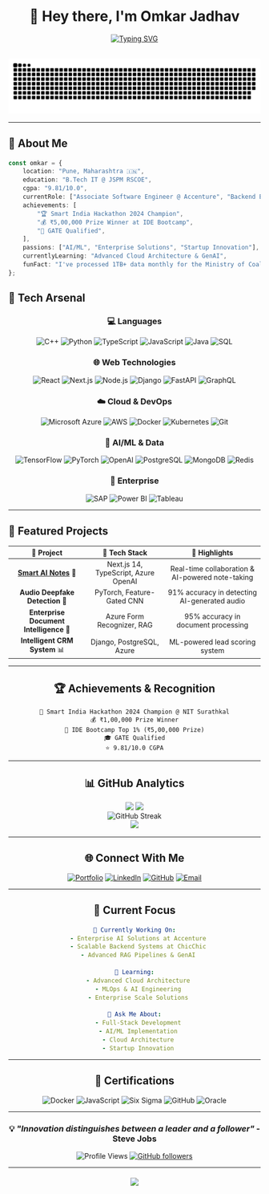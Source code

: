<div align="center">

# 👋 Hey there, I'm **Omkar Jadhav**

[![Typing SVG](https://readme-typing-svg.herokuapp.com?font=Fira+Code&weight=600&size=28&duration=3000&pause=1000&color=00D4FF&center=true&vCenter=true&multiline=true&width=800&height=100&lines=Full-Stack+Developer+%7C+AI+Engineer;Smart+India+Hackathon+2024+Champion;Building+the+Future+with+Code)](https://git.io/typing-svg)
<br><br>


<img src="https://raw.githubusercontent.com/platane/platane/output/github-contribution-grid-snake-dark.svg" alt="Snake animation" />

</div>

---

## 🌟 **About Me**

```typescript
const omkar = {
    location: "Pune, Maharashtra 🇮🇳",
    education: "B.Tech IT @ JSPM RSCOE",
    cgpa: "9.81/10.0",
    currentRole: ["Associate Software Engineer @ Accenture", "Backend Engineer @ ChicChic"],
    achievements: [
        "🏆 Smart India Hackathon 2024 Champion",
        "💰 ₹5,00,000 Prize Winner at IDE Bootcamp",
        "🎯 GATE Qualified",
    ],
    passions: ["AI/ML", "Enterprise Solutions", "Startup Innovation"],
    currentlyLearning: "Advanced Cloud Architecture & GenAI",
    funFact: "I've processed 1TB+ data monthly for the Ministry of Coal! 🔥"
};
```

## 🚀 **Tech Arsenal**

<div align="center">

### 💻 **Languages**
![C++](https://img.shields.io/badge/C++-00599C?style=for-the-badge&logo=cplusplus&logoColor=white)
![Python](https://img.shields.io/badge/Python-FFD43B?style=for-the-badge&logo=python&logoColor=blue)
![TypeScript](https://img.shields.io/badge/TypeScript-007ACC?style=for-the-badge&logo=typescript&logoColor=white)
![JavaScript](https://img.shields.io/badge/JavaScript-F7DF1E?style=for-the-badge&logo=javascript&logoColor=black)
![Java](https://img.shields.io/badge/Java-ED8B00?style=for-the-badge&logo=openjdk&logoColor=white)
![SQL](https://img.shields.io/badge/SQL-336791?style=for-the-badge&logo=postgresql&logoColor=white)

### 🌐 **Web Technologies**
![React](https://img.shields.io/badge/React-20232A?style=for-the-badge&logo=react&logoColor=61DAFB)
![Next.js](https://img.shields.io/badge/Next.js-000000?style=for-the-badge&logo=nextdotjs&logoColor=white)
![Node.js](https://img.shields.io/badge/Node.js-339933?style=for-the-badge&logo=nodedotjs&logoColor=white)
![Django](https://img.shields.io/badge/Django-092E20?style=for-the-badge&logo=django&logoColor=green)
![FastAPI](https://img.shields.io/badge/FastAPI-009688?style=for-the-badge&logo=fastapi&logoColor=white)
![GraphQL](https://img.shields.io/badge/GraphQL-E10098?style=for-the-badge&logo=graphql&logoColor=white)

### ☁️ **Cloud & DevOps**
![Microsoft Azure](https://img.shields.io/badge/Microsoft_Azure-0089D0?style=for-the-badge&logo=microsoft-azure&logoColor=white)
![AWS](https://img.shields.io/badge/Amazon_AWS-FF9900?style=for-the-badge&logo=amazonaws&logoColor=white)
![Docker](https://img.shields.io/badge/Docker-2CA5E0?style=for-the-badge&logo=docker&logoColor=white)
![Kubernetes](https://img.shields.io/badge/Kubernetes-326ce5?style=for-the-badge&logo=kubernetes&logoColor=white)
![Git](https://img.shields.io/badge/Git-F05032?style=for-the-badge&logo=git&logoColor=white)

### 🤖 **AI/ML & Data**
![TensorFlow](https://img.shields.io/badge/TensorFlow-FF6F00?style=for-the-badge&logo=tensorflow&logoColor=white)
![PyTorch](https://img.shields.io/badge/PyTorch-EE4C2C?style=for-the-badge&logo=pytorch&logoColor=white)
![OpenAI](https://img.shields.io/badge/OpenAI-412991?style=for-the-badge&logo=openai&logoColor=white)
![PostgreSQL](https://img.shields.io/badge/PostgreSQL-316192?style=for-the-badge&logo=postgresql&logoColor=white)
![MongoDB](https://img.shields.io/badge/MongoDB-4EA94B?style=for-the-badge&logo=mongodb&logoColor=white)
![Redis](https://img.shields.io/badge/Redis-DC382D?style=for-the-badge&logo=redis&logoColor=white)

### 🏢 **Enterprise**
![SAP](https://img.shields.io/badge/SAP-0FAAFF?style=for-the-badge&logo=sap&logoColor=white)
![Power BI](https://img.shields.io/badge/Power_BI-F2C811?style=for-the-badge&logo=powerbi&logoColor=black)
![Tableau](https://img.shields.io/badge/Tableau-E97627?style=for-the-badge&logo=tableau&logoColor=white)

</div>

---

## 🎯 **Featured Projects**

<div align="center">

| 🎨 **Project** | 🔧 **Tech Stack** | 🌟 **Highlights** |
|:---:|:---:|:---:|
| **[Smart AI Notes](https://smart-ai-notes.vercel.app/)** 🧠 | Next.js 14, TypeScript, Azure OpenAI | Real-time collaboration & AI-powered note-taking |
| **Audio Deepfake Detection** 🎵 | PyTorch, Feature-Gated CNN | 91% accuracy in detecting AI-generated audio |
| **Enterprise Document Intelligence** 📄 | Azure Form Recognizer, RAG | 95% accuracy in document processing |
| **Intelligent CRM System** 📊 | Django, PostgreSQL, Azure | ML-powered lead scoring system |

</div>

---

<div align="center">

## 🏆 **Achievements & Recognition**

</div>

<div align="center">

```
🥇 Smart India Hackathon 2024 Champion @ NIT Surathkal
💰 ₹1,00,000 Prize Winner
🚀 IDE Bootcamp Top 1% (₹5,00,000 Prize)
🎓 GATE Qualified
⭐ 9.81/10.0 CGPA
```

</div>

---

<div align="center">

## 📊 **GitHub Analytics**

</div>

<div align="center">
  <img height="180em" src="https://github-readme-stats.vercel.app/api?username=OmkarJadhav2020&show_icons=true&theme=tokyonight&include_all_commits=true&count_private=true"/>
  <img height="180em" src="https://github-readme-stats.vercel.app/api/top-langs/?username=OmkarJadhav2020&layout=compact&langs_count=7&theme=tokyonight"/>
</div>

<div align="center">
  <img src="https://github-readme-streak-stats.herokuapp.com?user=OmkarJadhav2020&theme=tokyonight" alt="GitHub Streak" />
</div>

<div align="center">
  <img src="https://github-readme-activity-graph.vercel.app/graph?username=OmkarJadhav2020&theme=tokyo-night&hide_border=true" />
</div>

---

<div align="center">

## 🌐 **Connect With Me**

</div>

<div align="center">

[![Portfolio](https://img.shields.io/badge/Portfolio-FF5722?style=for-the-badge&logo=vercel&logoColor=white)](https://portfolio-omkarjadhav2020s-projects.vercel.app/)
[![LinkedIn](https://img.shields.io/badge/LinkedIn-0077B5?style=for-the-badge&logo=linkedin&logoColor=white)](https://linkedin.com/in/omkar-jadhav)
[![GitHub](https://img.shields.io/badge/GitHub-100000?style=for-the-badge&logo=github&logoColor=white)](https://github.com/OmkarJadhav2020)
[![Email](https://img.shields.io/badge/Email-D14836?style=for-the-badge&logo=gmail&logoColor=white)](mailto:jadhavoj2023@gmail.com)

</div>

---

<div align="center">

## 🎯 **Current Focus**

</div>

<div align="center">

```yaml
🔭 Currently Working On:
  - Enterprise AI Solutions at Accenture
  - Scalable Backend Systems at ChicChic
  - Advanced RAG Pipelines & GenAI

🌱 Learning:
  - Advanced Cloud Architecture
  - MLOps & AI Engineering
  - Enterprise Scale Solutions

💬 Ask Me About:
  - Full-Stack Development
  - AI/ML Implementation
  - Cloud Architecture
  - Startup Innovation
```

</div>

---

<div align="center">

## 🏅 **Certifications**

</div>

<div align="center">

![Docker](https://img.shields.io/badge/Docker_Foundations-2496ED?style=for-the-badge&logo=docker&logoColor=white)
![JavaScript](https://img.shields.io/badge/JavaScript_Foundations-F7DF1E?style=for-the-badge&logo=javascript&logoColor=black)
![Six Sigma](https://img.shields.io/badge/Six_Sigma_Yellow_Belt-FF6B35?style=for-the-badge&logo=sigma&logoColor=white)
![GitHub](https://img.shields.io/badge/GitHub_Professional-181717?style=for-the-badge&logo=github&logoColor=white)
![Oracle](https://img.shields.io/badge/Oracle_Java_Foundation-F80000?style=for-the-badge&logo=oracle&logoColor=white)

</div>

---

<div align="center">

### 💡 *"Innovation distinguishes between a leader and a follower"* - Steve Jobs

</div>

<div align="center">

![Profile Views](https://komarev.com/ghpvc/?username=OmkarJadhav2020&color=blueviolet&style=for-the-badge)
[![GitHub followers](https://img.shields.io/github/followers/OmkarJadhav2020?style=for-the-badge&color=blue)](https://github.com/OmkarJadhav2020)

</div>

---

<div align="center" style="margin: 20px 0;">
  <img src="https://capsule-render.vercel.app/api?type=waving&color=gradient&height=100&section=footer&animation=twinkling" />
</div>